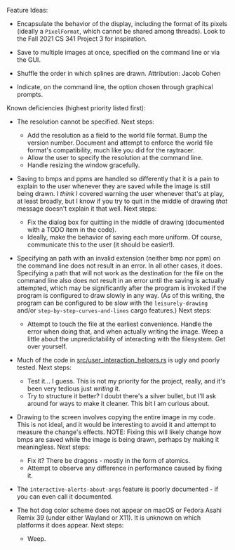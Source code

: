 Feature Ideas:
- Encapsulate the behavior of the display, including the format of its pixels (ideally a `PixelFormat`, which cannot be shared among threads). Look to the Fall 2021 CS 341 Project 3 for inspiration.

- Save to multiple images at once, specified on the command line or via the GUI.

- Shuffle the order in which splines are drawn. Attribution: Jacob Cohen

- Indicate, on the command line, the option chosen through graphical prompts.

Known deficiencies (highest priority listed first):
- The resolution cannot be specified.
  Next steps:
  - Add the resolution as a field to the world file format. Bump the version
    number. Document and attempt to enforce the world file format's
    compatibility, much like you did for the raytracer.
  - Allow the user to specify the resolution at the command line.
  - Handle resizing the window gracefully.

- Saving to bmps and ppms are handled so differently that it is a pain to
  explain to the user whenever they are saved while the image is still being
  drawn. I *think* I covered warning the user whenever that's at play, at least
  broadly, but I know if you try to quit in the middle of drawing *that* message
  doesn't explain it that well.
  Next steps:
  - Fix the dialog box for quitting in the middle of drawing (documented with a
    TODO item in the code).
  - Ideally, make the behavior of saving each more uniform. Of course,
    communicate this to the user (it should be easier!).

- Specifying an path with an invalid extension (neither bmp nor ppm) on the
  command line does not result in an error. In all other cases, it does.
  Specifying a path that will not work as the destination for the file on the
  command line also does not result in an error until the saving is actually
  attempted, which may be significantly after the program is invoked if the
  program is configured to draw slowly in any way. (As of this writing, the
  program can be configured to be slow with the `leisurely-drawing` and/or
  `step-by-step-curves-and-lines` cargo features.)
  Next steps:
  - Attempt to touch the file at the earliest convenience. Handle the error when
    doing that, and when actually writing the image. Weep a little about the
    unpredictability of interacting with the filesystem. Get over yourself.

- Much of the code in
  [src/user_interaction_helpers.rs](src/user_interaction_helpers.rs) is ugly and
  poorly tested.
  Next steps:
  - Test it... I guess. This is not my priority for the project, really, and
    it's been very tedious just *writing* it.
  - Try to structure it better? I doubt there's a silver bullet, but I'll ask
    around for ways to make it cleaner. This bit I am curious about.

- Drawing to the screen involves copying the entire image in my code. This is
  not ideal, and it would be interesting to avoid it and attempt to measure the
  change's effects.
  NOTE: Fixing this will likely change how bmps are saved while the image is
  being drawn, perhaps by making it meaningless.
  Next steps:
  - Fix it? There be dragons - mostly in the form of atomics.
  - Attempt to observe any difference in performance caused by fixing it.

- The `interactive-alerts-about-args` feature is poorly documented - if you can
  even call it documented.

- The hot dog color scheme does not appear on macOS or Fedora Asahi Remix 39 (under
  either Wayland or X11). It is unknown on which platforms it does appear.
  Next steps:
  - Weep.
